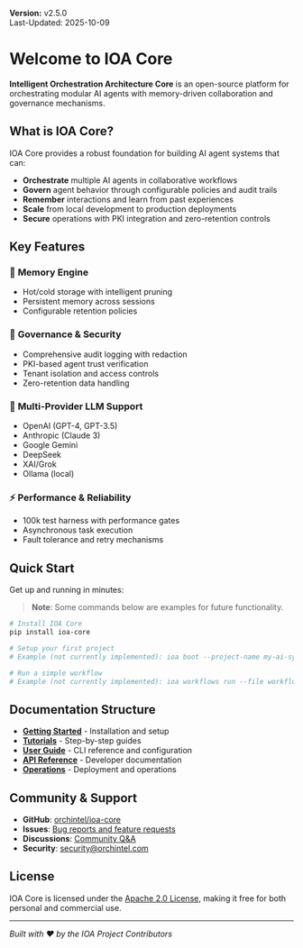 **Version:** v2.5.0  
Last-Updated: 2025-10-09

<!-- SPDX-License-Identifier: Apache-2.0
<!-- Copyright (c) 2025 OrchIntel Systems Ltd.
<!-- https://orchintel.com | https://ioa.systems
<!--
<!-- Part of IOA Core (Open Source Edition). See LICENSE at repo root.
-->

# Welcome to IOA Core

**Intelligent Orchestration Architecture Core** is an open-source platform for orchestrating modular AI agents with memory-driven collaboration and governance mechanisms.

## What is IOA Core?

IOA Core provides a robust foundation for building AI agent systems that can:

- **Orchestrate** multiple AI agents in collaborative workflows
- **Govern** agent behavior through configurable policies and audit trails
- **Remember** interactions and learn from past experiences
- **Scale** from local development to production deployments
- **Secure** operations with PKI integration and zero-retention controls

## Key Features

### 🧠 **Memory Engine**
- Hot/cold storage with intelligent pruning
- Persistent memory across sessions
- Configurable retention policies

### 🔐 **Governance & Security**
- Comprehensive audit logging with redaction
- PKI-based agent trust verification
- Tenant isolation and access controls
- Zero-retention data handling

### 🤖 **Multi-Provider LLM Support**
- OpenAI (GPT-4, GPT-3.5)
- Anthropic (Claude 3)
- Google Gemini
- DeepSeek
- XAI/Grok
- Ollama (local)

### ⚡ **Performance & Reliability**
- 100k test harness with performance gates
- Asynchronous task execution
- Fault tolerance and retry mechanisms

## Quick Start

Get up and running in minutes:

> **Note**: Some commands below are examples for future functionality.

```bash
# Install IOA Core
pip install ioa-core

# Setup your first project
# Example (not currently implemented): ioa boot --project-name my-ai-system

# Run a simple workflow
# Example (not currently implemented): ioa workflows run --file workflow.yaml
```

## Documentation Structure

- **[Getting Started](getting-started/installation.md)** - Installation and setup
- **[Tutorials](tutorials/hello-world.md)** - Step-by-step guides
- **[User Guide](user-guide/cli-reference.md)** - CLI reference and configuration
- **[API Reference](api/core.md)** - Developer documentation
- **[Operations](external/OPS_GUIDES.md)** - Deployment and operations

## Community & Support

- **GitHub**: [orchintel/ioa-core](https://github.com/orchintel/ioa-core)
- **Issues**: [Bug reports and feature requests](https://github.com/orchintel/ioa-core/issues)
- **Discussions**: [Community Q&A](https://github.com/orchintel/ioa-core/discussions)
- **Security**: [security@orchintel.com](mailto:security@orchintel.com)

## License

IOA Core is licensed under the [Apache 2.0 License](../LICENSE), making it free for both personal and commercial use.

---

*Built with ❤️ by the IOA Project Contributors*
